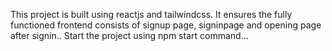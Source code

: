 This project is built using reactjs and tailwindcss. It ensures the fully functioned frontend consists of signup page, signinpage and opening page after signin..
Start the project using npm start command...
